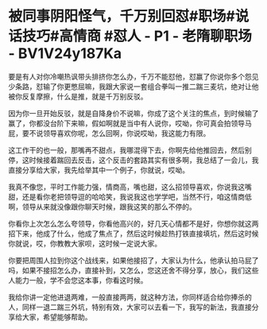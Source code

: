 # 被同事阴阳怪气，千万别回怼#职场#说话技巧#高情商 #怼人 - P1 - 老隋聊职场 - BV1V24y187Ka

要是有人对你冷嘲热讽带头排挤你怎么办，千万不能怼他，怼赢了你说你多个怨见少条路，怼输了你更憋屈嘛，我跟大家说一套组合拳叫一推二踹三麦坑，绝对让他被你反复摩擦，什么是推，就是千万别反驳。

因为你一旦开始反驳，就是自降身价不说嘛，你成了这个关注的焦点，到时候输了赢了，你都没台阶下来嘛，假如啊就是当中有人说你，哎呦，你可真会拍领导马屁，要不说领导喜欢你呢，怎么回啊，你说哎呦，我这能力有限。

这工作干的也一般，那嘴再不甜点，我哪混得下去，你啊先给他推回去，然后别停，这时候接着踹回去反击，这个反击的套路其实有很多啊，我总结了一会儿，我直接分享给大家，我先给举其中一个例子，你就说，哎呦。

我真不像您，平时工作能力强，情商高，嘴也甜，这么招领导喜欢，你说我这嘴甜，还是看你老把领导逗的哈哈笑，我说我这也学学吧，当然不行，咱这情商低啊，领导从来就没像跟你聊天时候，跟我这笑的那么不停的。

你看你上次怎么怎么夸领导，你看他高兴的，好几天心情都不是好，你想你就这两招下来，他成了什么，他成了焦点了，然后这时候趁热打铁直接填坑，然后这时候你就说，哎，你教教大家呗，这时候一定说大家。

你要把周围人拉到你这个战线来，如果他接招了，大家认为什么，他承认拍马屁了吗，如果不接招怎么办，直接补到，又怎么，您这还舍不得分享，放心，我们这些人能力一般，学不会您这本事，你看这时候。

我给你讲一定他进退两难，一般直接两两，就这种方法，你同样适合给你捧杀的人，同样一退二踹三外坑，特别有效，大家可以去看一下，我写的新法，我直接分享给大家，希望能够帮助。

